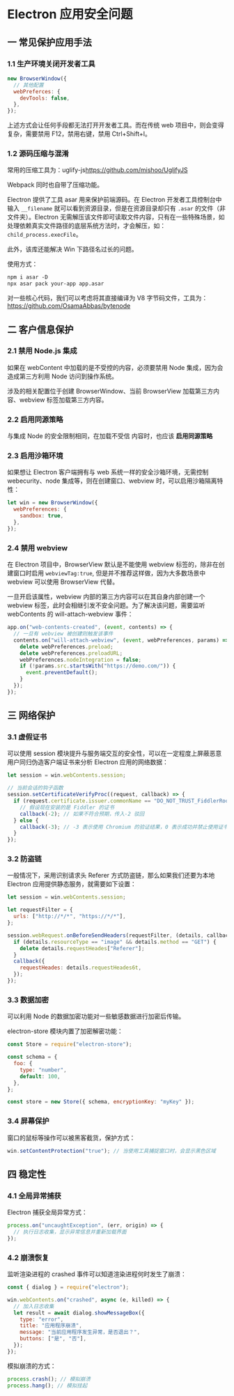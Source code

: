 # Electron 应用安全问题

## 一 常见保护应用手法

### 1.1 生产环境关闭开发者工具

```js
new BrowserWindow({
  // 其他配置
  webPreferces: {
    devTools: false,
  },
});
```

上述方式会让任何手段都无法打开开发者工具。而在传统 web 项目中，则会变得复杂，需要禁用 F12，禁用右键，禁用 Ctrl+Shift+I。

### 1.2 源码压缩与混淆

常用的压缩工具为：uglify-js<https://github.com/mishoo/UglifyJS>

Webpack 同时也自带了压缩功能。

Electron 提供了工具 asar 用来保护前端源码。在 Electron 开发者工具控制台中输入 `__filename` 就可以看到资源目录，但是在资源目录却只有 `.asar` 的文件（非文件夹）。Electron 无需解压该文件即可读取文件内容，只有在一些特殊场景，如处理依赖真实文件路径的底层系统方法时，才会解压，如：`child_process.execFile`。

此外，该库还能解决 Win 下路径名过长的问题。

使用方式：

```txt
npm i asar -D
npx asar pack your-app app.asar
```

对一些核心代码，我们可以考虑将其直接编译为 V8 字节码文件，工具为：<https://github.com/OsamaAbbas/bytenode>

## 二 客户信息保护

### 2.1 禁用 Node.js 集成

如果在 webContent 中加载的是不受控的内容，必须要禁用 Node 集成，因为会造成第三方利用 Node 访问到操作系统。

涉及的相关配置位于创建 BrowserWindow、当前 BrowserView 加载第三方内容、webview 标签加载第三方内容。

### 2.2 启用同源策略

与集成 Node 的安全限制相同，在加载不受信 内容时，也应该 **启用同源策略**

### 2.3 启用沙箱环境

如果想让 Electron 客户端拥有与 web 系统一样的安全沙箱环境，无需控制 webecurity、node 集成等，则在创建窗口、webview 时，可以启用沙箱隔离特性：

```js
let win = new BrowserWindow({
  webPreferences: {
    sandbox: true,
  },
});
```

### 2.4 禁用 webview

在 Electron 项目中，BrowserView 默认是不能使用 webview 标签的，除非在创建窗口时启用 `webviewTag:true`, 但是并不推荐这样做，因为大多数场景中 webview 可以使用 BrowserView 代替。

一旦开启该属性，webview 内部的第三方内容可以在其自身内部创建一个 webview 标签，此时会相继引发不安全问题。为了解决该问题，需要监听 webContents 的 will-attach-webview 事件：

```js
app.on("web-contents-created", (event, contents) => {
  // 一旦有 webview 被创建则触发该事件
  contents.on("will-attach-webview", (event, webPreferences, params) => {
    delete webPreferences.preload;
    delete webPreferences.preloadURL;
    webPreferences.nodeIntegration = false;
    if (!params.src.startsWith("https://demo.com/")) {
      event.preventDefault();
    }
  });
});
```

## 三 网络保护

### 3.1 虚假证书

可以使用 session 模块提升与服务端交互的安全性，可以在一定程度上屏蔽恶意用户同归伪造客户端证书来分析 Electron 应用的网络数据：

```js
let session = win.webContents.session;

// 当前会话的钩子函数
session.setCertificateVerifyProc((request, callback) => {
  if (request.certificate.issuer.commonName == "DO_NOT_TRUST_FiddlerRoot") {
    // 假设现在安装的是 Fiddler 的证书
    callback(-2); // 如果不符合预期，传入-2 驳回
  } else {
    callback(-3); // -3 表示使用 Chromium 的验证结果，0 表示成功并禁止使用证书透明度验证
  }
});
```

### 3.2 防盗链

一般情况下，采用识别请求头 Referer 方式防盗链，那么如果我们还要为本地 Electron 应用提供静态服务，就需要如下设置：

```js
let session = win.webContents.session;

let requestFilter = {
  urls: ["http://*/*", "https://*/*"],
};

session.webRequest.onBeforeSendHeaders(requestFilter, (details, callback) => {
  if (details.resourceType == "image" && details.method == "GET") {
    delete details.requestHeades["Referer"];
  }
  callback({
    requestHeades: details.requestHeades6t,
  });
});
```

### 3.3 数据加密

可以利用 Node 的数据加密功能对一些敏感数据进行加密后传输。

electron-store 模块内置了加密解密功能：

```js
const Store = require("electron-store");

const schema = {
  foo: {
    type: "number",
    default: 100,
  },
};

const store = new Store({ schema, encryptionKey: "myKey" });
```

### 3.4 屏幕保护

窗口的鼠标等操作可以被黑客截货，保护方式：

```js
win.setContentProtection("true"); // 当使用工具捕捉窗口时，会显示黑色区域
```

## 四 稳定性

### 4.1 全局异常捕获

Electron 捕获全局异常方式：

```js
process.on("uncaughtException", (err, origin) => {
  // 执行日志收集，显示异常信息并重新加载界面
});
```

### 4.2 崩溃恢复

监听渲染进程的 crashed 事件可以知道渲染进程何时发生了崩溃：

```js
const { dialog } = require("electron");

win.webContents.on("crashed", async (e, killed) => {
  // 加入日志收集
  let result = await dialog.showMessageBox({
    type: "error",
    title: "应用程序崩溃",
    message: "当前应用程序发生异常，是否退出？",
    buttons: ["是", "否"],
  });
});
```

模拟崩溃的方式：

```js
process.crash(); // 模拟崩溃
process.hang(); // 模拟挂起
```
